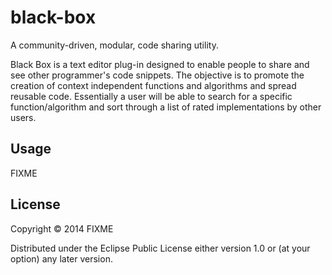 # black-box

A community-driven, modular, code sharing utility.

Black Box is a text editor plug-in designed to enable people to share and see other programmer's code snippets. The objective is to promote the creation of context independent functions and algorithms and spread reusable code. Essentially a user will be able to search for a specific function/algorithm and sort through a list of rated implementations by other users.

## Usage

FIXME

## License

Copyright © 2014 FIXME

Distributed under the Eclipse Public License either version 1.0 or (at
your option) any later version.

